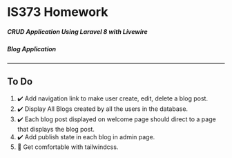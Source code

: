 # IS373 Homework
##### CRUD Application Using Laravel 8 with Livewire
##### Blog Application
---
## To Do
1. ✔️ Add navigation link to make user create, edit, delete a blog post.
2. ✔️ Display All Blogs created by all the users in the database.
3. ✔️ Each blog post displayed on welcome page should direct to a page that displays the blog post.
4. ✔️ Add publish state in each blog in admin page.
5. 🔄 Get comfortable with tailwindcss.
